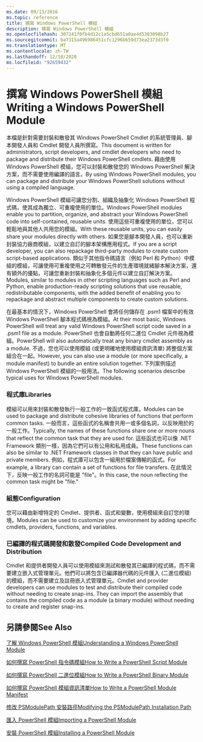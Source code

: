 ```yaml
---
ms.date: 09/13/2016
ms.topic: reference
title: 撰寫 Windows PowerShell 模組
description: 撰寫 Windows PowerShell 模組
ms.openlocfilehash: 307241f0fb4d12c1a5cbd651a0ae4d5303098b27
ms.sourcegitcommit: ba7315a496986451cfc1296b659d73ea2373d3f0
ms.translationtype: MT
ms.contentlocale: zh-TW
ms.lasthandoff: 12/10/2020
ms.locfileid: "92659432"
---
```

# <a name="writing-a-windows-powershell-module"></a><span data-ttu-id="d1dad-103">撰寫 Windows PowerShell 模組</span><span class="sxs-lookup"><span data-stu-id="d1dad-103">Writing a Windows PowerShell Module</span></span>

<span data-ttu-id="d1dad-104">本檔是針對需要封裝和散發其 Windows PowerShell Cmdlet 的系統管理員、腳本開發人員和 Cmdlet 開發人員所撰寫。</span><span class="sxs-lookup"><span data-stu-id="d1dad-104">This document is written for administrators, script developers, and cmdlet developers who need to package and distribute their Windows PowerShell cmdlets.</span></span> <span data-ttu-id="d1dad-105">藉由使用 Windows PowerShell 模組，您可以封裝和散發您的 Windows PowerShell 解決方案，而不需要使用編譯的語言。</span><span class="sxs-lookup"><span data-stu-id="d1dad-105">By using Windows PowerShell modules, you can package and distribute your Windows PowerShell solutions without using a compiled language.</span></span>

<span data-ttu-id="d1dad-106">Windows PowerShell 模組可讓您分割、組織及抽象化 Windows PowerShell 程式碼，使其成為獨立、可重複使用的單位。</span><span class="sxs-lookup"><span data-stu-id="d1dad-106">Windows PowerShell modules enable you to partition, organize, and abstract your Windows PowerShell code into self-contained, reusable units.</span></span> <span data-ttu-id="d1dad-107">使用這些可重複使用的單位，您可以輕鬆地與其他人共用您的模組。</span><span class="sxs-lookup"><span data-stu-id="d1dad-107">With these reusable units, you can easily share your modules directly with others.</span></span> <span data-ttu-id="d1dad-108">如果您是腳本開發人員，也可以重新封裝協力廠商模組，以建立自訂的腳本架構應用程式。</span><span class="sxs-lookup"><span data-stu-id="d1dad-108">If you are a script developer, you can also repackage third-party modules to create custom script-based applications.</span></span> <span data-ttu-id="d1dad-109">類似于其他指令碼語言（例如 Perl 和 Python）中模組的模組，可讓使用可重複使用之可轉散發元件的生產環境就緒腳本解決方案，還有額外的優點，可讓您重新封裝和抽象化多個元件以建立自訂解決方案。</span><span class="sxs-lookup"><span data-stu-id="d1dad-109">Modules, similar to modules in other scripting languages such as Perl and Python, enable production-ready scripting solutions that use reusable, redistributable components, with the added benefit of enabling you to repackage and abstract multiple components to create custom solutions.</span></span>

<span data-ttu-id="d1dad-110">在最基本的情況下，Windows PowerShell 會將任何儲存在 .psm1 檔案中的有效 Windows PowerShell 腳本程式碼視為模組。</span><span class="sxs-lookup"><span data-stu-id="d1dad-110">At their most basic, Windows PowerShell will treat any valid Windows PowerShell script code saved in a .psm1 file as a module.</span></span> <span data-ttu-id="d1dad-111">PowerShell 也會自動將任何二進位 Cmdlet 元件視為模組。</span><span class="sxs-lookup"><span data-stu-id="d1dad-111">PowerShell will also automatically treat any binary cmdlet assembly as a module.</span></span> <span data-ttu-id="d1dad-112">不過，您也可以使用模組 (或更明確地使用模組資訊清單) 將整個方案組合在一起。</span><span class="sxs-lookup"><span data-stu-id="d1dad-112">However, you can also use a module (or more specifically, a module manifest) to bundle an entire solution together.</span></span> <span data-ttu-id="d1dad-113">下列案例描述 Windows PowerShell 模組的一般用法。</span><span class="sxs-lookup"><span data-stu-id="d1dad-113">The following scenarios describe typical uses for Windows PowerShell modules.</span></span>

### <a name="libraries"></a><span data-ttu-id="d1dad-114">程式庫</span><span class="sxs-lookup"><span data-stu-id="d1dad-114">Libraries</span></span>

<span data-ttu-id="d1dad-115">模組可以用來封裝和散發執行一般工作的一致函式程式庫。</span><span class="sxs-lookup"><span data-stu-id="d1dad-115">Modules can be used to package and distribute cohesive libraries of functions that perform common tasks.</span></span> <span data-ttu-id="d1dad-116">一般而言，這些函式的名稱會共用一或多個名詞，以反映用於的一般工作。</span><span class="sxs-lookup"><span data-stu-id="d1dad-116">Typically, the names of these functions share one or more nouns that reflect the common task that they are used for.</span></span> <span data-ttu-id="d1dad-117">這些函式也可以像 .NET Framework 類別一樣，因為它們可以有公用和私用成員。</span><span class="sxs-lookup"><span data-stu-id="d1dad-117">These functions can also be similar to .NET Framework classes in that they can have public and private members.</span></span> <span data-ttu-id="d1dad-118">例如，程式庫可以包含一組用於檔案傳輸的函式。</span><span class="sxs-lookup"><span data-stu-id="d1dad-118">For example, a library can contain a set of functions for file transfers.</span></span> <span data-ttu-id="d1dad-119">在此情況下，反映一般工作的名詞可能是 "file"。</span><span class="sxs-lookup"><span data-stu-id="d1dad-119">In this case, the noun reflecting the common task might be "file."</span></span>

### <a name="configuration"></a><span data-ttu-id="d1dad-120">組態</span><span class="sxs-lookup"><span data-stu-id="d1dad-120">Configuration</span></span>

<span data-ttu-id="d1dad-121">您可以藉由新增特定的 Cmdlet、提供者、函式和變數，使用模組來自訂您的環境。</span><span class="sxs-lookup"><span data-stu-id="d1dad-121">Modules can be used to customize your environment by adding specific cmdlets, providers, functions, and variables.</span></span>

### <a name="compiled-code-development-and-distribution"></a><span data-ttu-id="d1dad-122">已編譯的程式碼開發和散發</span><span class="sxs-lookup"><span data-stu-id="d1dad-122">Compiled Code Development and Distribution</span></span>

<span data-ttu-id="d1dad-123">Cmdlet 和提供者開發人員可以使用模組來測試和散發其已編譯的程式碼，而不需要建立嵌入式管理單元。他們可以將包含已編譯器代碼的元件匯入 (二進位模組) 的模組，而不需要建立及註冊嵌入式管理單元。</span><span class="sxs-lookup"><span data-stu-id="d1dad-123">Cmdlet and provider developers can use modules to test and distribute their compiled code without needing to create snap-ins. They can import the assembly that contains the compiled code as a module (a binary module) without needing to create and register snap-ins.</span></span>

## <a name="see-also"></a><span data-ttu-id="d1dad-124">另請參閱</span><span class="sxs-lookup"><span data-stu-id="d1dad-124">See Also</span></span>

[<span data-ttu-id="d1dad-125">了解 Windows PowerShell 模組</span><span class="sxs-lookup"><span data-stu-id="d1dad-125">Understanding a Windows PowerShell Module</span></span>](./understanding-a-windows-powershell-module.md)

[<span data-ttu-id="d1dad-126">如何撰寫 PowerShell 指令碼模組</span><span class="sxs-lookup"><span data-stu-id="d1dad-126">How to Write a PowerShell Script Module</span></span>](./how-to-write-a-powershell-script-module.md)

[<span data-ttu-id="d1dad-127">如何撰寫 PowerShell 二進位模組</span><span class="sxs-lookup"><span data-stu-id="d1dad-127">How to Write a PowerShell Binary Module</span></span>](./how-to-write-a-powershell-binary-module.md)

[<span data-ttu-id="d1dad-128">如何撰寫 PowerShell 模組資訊清單</span><span class="sxs-lookup"><span data-stu-id="d1dad-128">How to Write a PowerShell Module Manifest</span></span>](how-to-write-a-powershell-module-manifest.md)

[<span data-ttu-id="d1dad-129">修改 PSModulePath 安裝路徑</span><span class="sxs-lookup"><span data-stu-id="d1dad-129">Modifying the PSModulePath Installation Path</span></span>](./modifying-the-psmodulepath-installation-path.md)

[<span data-ttu-id="d1dad-130">匯入 PowerShell 模組</span><span class="sxs-lookup"><span data-stu-id="d1dad-130">Importing a PowerShell Module</span></span>](./importing-a-powershell-module.md)

[<span data-ttu-id="d1dad-131">安裝 PowerShell 模組</span><span class="sxs-lookup"><span data-stu-id="d1dad-131">Installing a PowerShell Module</span></span>](./installing-a-powershell-module.md)
